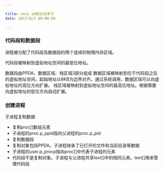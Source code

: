 ```yaml
---

title: unix v6知识点学习
date: 2017/9/3 09:00:00

---
```


### 代码段和数据段

进程被分配了代码段及数据段的两个连续的物理内存区域。

代码段被映射到虚拟地址空间的最低位地址。

数据段由PPDA、数据区域、栈区域3部分组成
数据区域被映射到位于代码段之后的虚拟地址空间，起始地址以8KB为边界对齐。通过系统调用，数据区域可以向虚拟地址的高位方向扩展。
栈区域被映射到虚拟地址空间的最高位地址。根据需要向虚拟地址的低位方向自动扩展。

### 创建进程

子进程复制数据
* 复制proc[]数组元素
 * 子进程的proc.p_ppid指向父进程的proc.p_pid
* 复制数据段
 * 复制对象包括PPDA。子进程继承了已打开的文件和当前目录等数据
 * 子进程的user.p_procp指向proc[]中代表子进程的元素
 * 代码段不是复制对象。子进程与父进程共享text[]中的相同元素。text[]用来管理代码段


